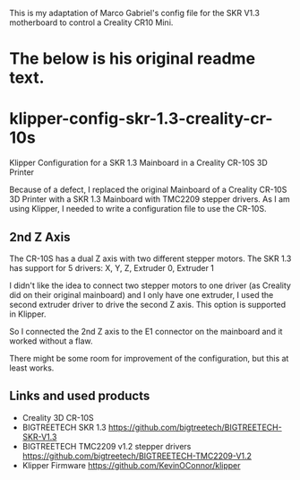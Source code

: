 This is my adaptation of Marco Gabriel's config file for the SKR V1.3 motherboard to control a Creality CR10 Mini.

The below is his original readme text.
====================================
# klipper-config-skr-1.3-creality-cr-10s
Klipper Configuration for a SKR 1.3 Mainboard in a Creality CR-10S 3D Printer

Because of a defect, I replaced the original Mainboard of a Creality CR-10S 3D Printer with a SKR 1.3 Mainboard with TMC2209 stepper drivers. As I am using Klipper, I needed to write a configuration file to use the CR-10S.

## 2nd Z Axis

The CR-10S has a dual Z axis with two different stepper motors. The SKR 1.3 has support for 5 drivers: X, Y, Z, Extruder 0, Extruder 1

I didn't like the idea to connect two stepper motors to one driver (as Creality did on their original mainboard) and I only have one extruder, I used the second extruder driver to drive the second Z axis. This option is supported in Klipper.

So I connected the 2nd Z axis to the E1 connector on the mainboard and it worked without a flaw.

There might be some room for improvement of the configuration, but this at least works. 


## Links and used products
* Creality 3D CR-10S 
* BIGTREETECH SKR 1.3 https://github.com/bigtreetech/BIGTREETECH-SKR-V1.3
* BIGTREETECH TMC2209 v1.2 stepper drivers https://github.com/bigtreetech/BIGTREETECH-TMC2209-V1.2
* Klipper Firmware https://github.com/KevinOConnor/klipper


